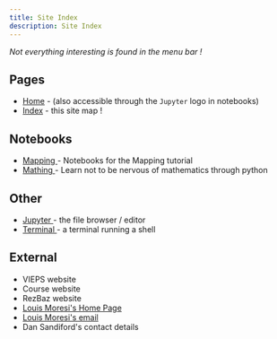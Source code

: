 ```yaml
---
title: Site Index
description: Site Index
---
```


_Not everything interesting is found in the menu bar !_

## Pages

   * [Home](index.md) - (also accessible through the `Jupyter` logo in notebooks)
   * [Index](Map.md) - this site map !

## Notebooks

   * <a href="/notebooks/Notebooks/Mapping"> Mapping </a> - Notebooks for the Mapping tutorial
   * <a href="/notebooks/Notebooks/SolvingMathProblems"> Mathing </a> - Learn not to be nervous of mathematics through python

## Other

   * <a href="/notebooks/Notebooks/"> Jupyter </a> - the file browser / editor
   * <a href="/terminals/1"> Terminal </a> - a terminal running a shell


## External
   * VIEPS website
   * Course website
   * RezBaz website
   * [Louis Moresi's Home Page](http://www.moresi.info)
   * [Louis Moresi's email](mailto:Louis.Moresi@unimelb.edu.au)
   * Dan Sandiford's contact details
